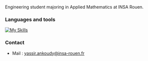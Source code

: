 Engineering student majoring in Applied Mathematics at INSA Rouen.

### Languages and tools
[![My Skills](https://skillicons.dev/icons?i=python,java,c,fortran,matlab,r,github)](https://skillicons.dev)

### Contact
- Mail : yassir.ankoudy@insa-rouen.fr
